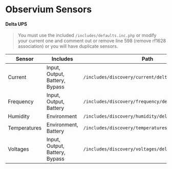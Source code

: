 # Observium Sensors

#### Delta UPS 

> You must use the included `/includes/defaults.inc.php` or modify your current one and comment out or remove line 598 (remove rf1628 association) or you will have duplicate sensors.

Sensor | Includes | Path
--- | --- | ---
Current | Input, Output, Battery, Bypass | `/includes/discovery/current/deltaups.inc.php`
Frequency | Input, Output, Battery | `/includes/discovery/frequency/deltaups.inc.php`
Humidity | Environment | `/includes/discovery/humidity/deltaups.inc.php`
Temperatures | Environment, Battery | `/includes/discovery/temperatures/deltaups.inc.php`
Voltages | Input, Output, Battery, Bypass | `/includes/discovery/voltages/deltaups.inc.php`